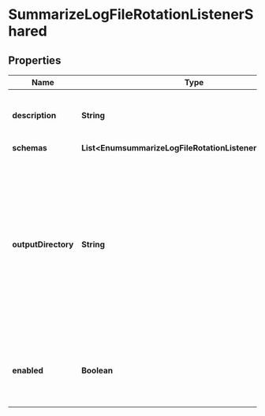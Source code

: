 

# SummarizeLogFileRotationListenerShared


## Properties

| Name | Type | Description | Notes |
|------------ | ------------- | ------------- | -------------|
|**description** | **String** | A description for this Log File Rotation Listener |  [optional] |
|**schemas** | **List&lt;EnumsummarizeLogFileRotationListenerSchemaUrn&gt;** |  |  |
|**outputDirectory** | **String** | The path to the directory in which the summarize-access-log output should be written. If no value is provided, the output file will be written into the same directory as the rotated log file. |  [optional] |
|**enabled** | **Boolean** | Indicates whether the Log File Rotation Listener is enabled for use. |  |



